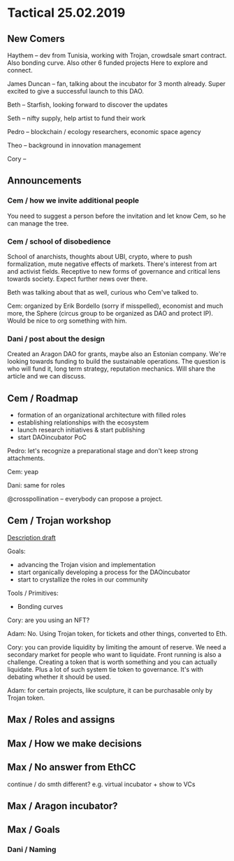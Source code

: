 # Tactical 25.02.2019

## New Comers

Haythem – dev from Tunisia, working with Trojan, crowdsale smart contract. Also bonding curve. Also other 6 funded projects Here to explore and connect.

James Duncan – fan, talking about the incubator for 3 month already. Super excited to give a successful launch to this DAO.

Beth – Starfish, looking forward to discover the updates

Seth – nifty supply, help artist to fund their work

Pedro – blockchain / ecology researchers, economic space agency

Theo – background in innovation management

Cory – 

## Announcements

### Cem / how we invite additional people

You need to suggest a person before the invitation and let know Cem, so he can manage the tree.

### Cem / school of disobedience

School of anarchists, thoughts about UBI, crypto, where to push formalization, mute negative effects of markets. There's interest from art and activist fields. Receptive to new forms of governance and critical lens towards society. Expect further news over there.

Beth was talking about that as well, curious who Cem've talked to.

Cem: organized by Erik Bordello \(sorry if misspelled\), economist and much more, the Sphere \(circus group to be organized as DAO and protect IP\). Would be nice to org something with him.

### Dani / post about the design

Created an Aragon DAO for grants, maybe also an Estonian company. We're looking towards funding to build the sustainable operations. The question is who will fund it, long term strategy, reputation mechanics. Will share the article and we can discuss.

## Cem / Roadmap

* formation of an organizational architecture with filled roles 
* establishing relationships with the ecosystem
* launch research initiatives & start publishing
* start DAOincubator PoC

Pedro: let's recognize a preparational stage and don't keep strong attachments.

Cem: yeap

Dani: same for roles

@crosspollination – everybody can propose a project.

## Cem / Trojan workshop

[Description draft](https://docs.google.com/document/d/1YkHNCJEoTeZH_jx0S5rlM7Fppld7wUCbHH6Mf8qM-jA/edit?usp=sharing)

Goals:

* advancing the Trojan vision and implementation
* start organically developing a process for the DAOincubator
* start to crystallize the roles in our community

Tools / Primitives:

* Bonding curves

Cory: are you using an NFT? 

Adam: No. Using Trojan token, for tickets and other things, converted to Eth.

Cory: you can provide liquidity by limiting the amount of reserve. We need a secondary market for people who want to liquidate. Front running is also a challenge. Creating a token that is worth something and you can actually liquidate. Plus a lot of such system tie token to governance. It's with debating whether it should be used.

Adam: for certain projects, like sculpture, it can be purchasable only by Trojan token.

## Max / Roles and assigns

## Max / How we make decisions

## Max / No answer from EthCC 

continue / do smth different? e.g. virtual incubator + show to VCs

## Max / Aragon incubator?

## Max / Goals

### Dani / Naming

